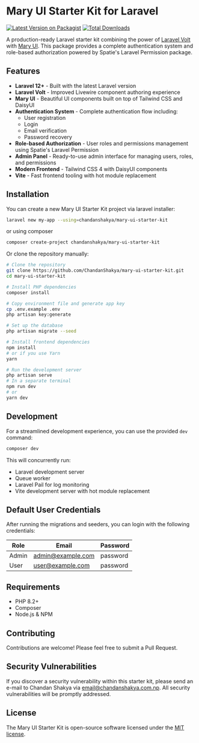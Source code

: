# Mary UI Starter Kit for Laravel

[![Latest Version on Packagist](https://img.shields.io/packagist/v/chandanshakya/mary-ui-starter-kit)](https://packagist.org/packages/ChandanShakya/mary-ui-starter-kit)
[![Total Downloads](https://img.shields.io/packagist/dt/ChandanShakya/mary-ui-starter-kit)](https://packagist.org/packages/chandanshakya/mary-ui-starter-kit/stats)

A production-ready Laravel starter kit combining the power of [Laravel Volt](https://livewire.laravel.com/docs/volt) with [Mary UI](https://github.com/robsontenorio/mary). This package provides a complete authentication system and role-based authorization powered by Spatie's Laravel Permission package.

## Features

- **Laravel 12+** - Built with the latest Laravel version
- **Laravel Volt** - Improved Livewire component authoring experience
- **Mary UI** - Beautiful UI components built on top of Tailwind CSS and DaisyUI
- **Authentication System** - Complete authentication flow including:
  - User registration
  - Login
  - Email verification
  - Password recovery
- **Role-based Authorization** - User roles and permissions management using Spatie's Laravel Permission
- **Admin Panel** - Ready-to-use admin interface for managing users, roles, and permissions
- **Modern Frontend** - Tailwind CSS 4 with DaisyUI components
- **Vite** - Fast frontend tooling with hot module replacement

## Installation

You can create a new Mary UI Starter Kit project via laravel installer:

```bash
laravel new my-app --using=chandanshakya/mary-ui-starter-kit
```

or using composer

```bash
composer create-project chandanshakya/mary-ui-starter-kit
```

Or clone the repository manually:

```bash
# Clone the repository
git clone https://github.com/ChandanShakya/mary-ui-starter-kit.git
cd mary-ui-starter-kit

# Install PHP dependencies
composer install

# Copy environment file and generate app key
cp .env.example .env
php artisan key:generate

# Set up the database
php artisan migrate --seed

# Install frontend dependencies
npm install
# or if you use Yarn
yarn

# Run the development server
php artisan serve
# In a separate terminal
npm run dev
# or
yarn dev
```

## Development

For a streamlined development experience, you can use the provided `dev` command:

```bash
composer dev
```

This will concurrently run:

- Laravel development server
- Queue worker
- Laravel Pail for log monitoring
- Vite development server with hot module replacement

## Default User Credentials

After running the migrations and seeders, you can login with the following credentials:

| Role  | Email             | Password |
|-------|-------------------|----------|
| Admin | admin@example.com | password |
| User  | user@example.com  | password |

## Requirements

- PHP 8.2+
- Composer
- Node.js & NPM

## Contributing

Contributions are welcome! Please feel free to submit a Pull Request.

## Security Vulnerabilities

If you discover a security vulnerability within this starter kit, please send an e-mail to Chandan Shakya via [email@chandanshakya.com.np](mailto:email@chandanshakya.com.np). All security vulnerabilities will be promptly addressed.

## License

The Mary UI Starter Kit is open-source software licensed under the [MIT license](https://raw.githubusercontent.com/ChandanShakya/mary-ui-starter-kit/refs/heads/main/LICENSE).
